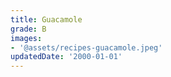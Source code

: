 ```yaml
---
title: Guacamole
grade: B
images:
- '@assets/recipes-guacamole.jpeg'
updatedDate: '2000-01-01'
---
```

